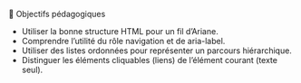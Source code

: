 🎯 Objectifs pédagogiques

- Utiliser la bonne structure HTML pour un fil d’Ariane.
- Comprendre l’utilité du rôle navigation et de aria-label.
- Utiliser des listes ordonnées pour représenter un parcours hiérarchique.
- Distinguer les éléments cliquables (liens) de l’élément courant (texte seul).